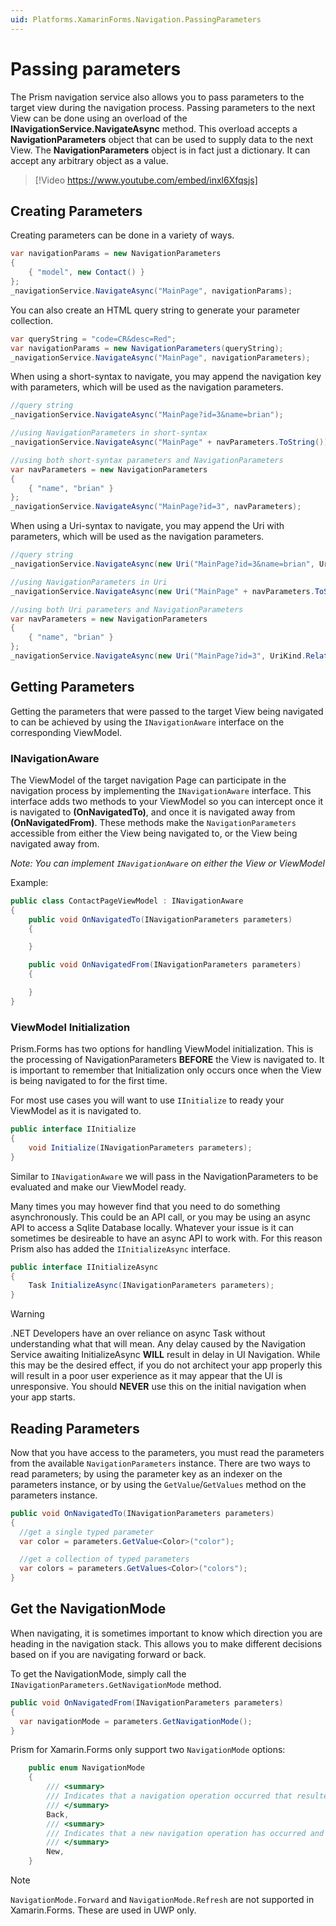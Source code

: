 ```yaml
---
uid: Platforms.XamarinForms.Navigation.PassingParameters
---
```

# Passing parameters

The Prism navigation service also allows you to pass parameters to the target view during the navigation process.  Passing parameters to the next View can be done using an overload of the **INavigationService.NavigateAsync** method. This overload accepts a **NavigationParameters** object that can be used to supply data to the next View. The **NavigationParameters** object is in fact just a dictionary. It can accept any arbitrary object as a value.

> [!Video https://www.youtube.com/embed/inxl6Xfqsjs]

## Creating Parameters

Creating parameters can be done in a variety of ways.

```cs
var navigationParams = new NavigationParameters
{
    { "model", new Contact() }
};
_navigationService.NavigateAsync("MainPage", navigationParams);
```

You can also create an HTML query string to generate your parameter collection.

```cs
var queryString = "code=CR&desc=Red";
var navigationParams = new NavigationParameters(queryString);
_navigationService.NavigateAsync("MainPage", navigationParameters);
```

When using a short-syntax to navigate, you may append the navigation key with parameters, which will be used as the navigation parameters.

```cs
//query string
_navigationService.NavigateAsync("MainPage?id=3&name=brian");

//using NavigationParameters in short-syntax
_navigationService.NavigateAsync("MainPage" + navParameters.ToString());

//using both short-syntax parameters and NavigationParameters
var navParameters = new NavigationParameters
{
    { "name", "brian" }
};
_navigationService.NavigateAsync("MainPage?id=3", navParameters);
```

When using a Uri-syntax to navigate, you may append the Uri with parameters, which will be used as the navigation parameters.

```cs
//query string
_navigationService.NavigateAsync(new Uri("MainPage?id=3&name=brian", UriKind.Relative));

//using NavigationParameters in Uri
_navigationService.NavigateAsync(new Uri("MainPage" + navParameters.ToString(), UriKind.Relative));

//using both Uri parameters and NavigationParameters
var navParameters = new NavigationParameters
{
    { "name", "brian" }
};
_navigationService.NavigateAsync(new Uri("MainPage?id=3", UriKind.Relative), navParameters);
```

## Getting Parameters

Getting the parameters that were passed to the target View being navigated to can be achieved by using the `INavigationAware` interface on the corresponding ViewModel.

### INavigationAware

The ViewModel of the target navigation Page can participate in the navigation process by implementing the `INavigationAware` interface.  This interface adds two methods to your ViewModel so you can intercept once it is navigated to **(OnNavigatedTo)**, and once it is navigated away from **(OnNavigatedFrom)**.  These methods make the `NavigationParameters` accessible from either the View being navigated to, or the View being navigated away from.

_Note: You can implement `INavigationAware` on either the View or ViewModel_

Example:

```cs
public class ContactPageViewModel : INavigationAware
{
    public void OnNavigatedTo(INavigationParameters parameters)
    {

    }

    public void OnNavigatedFrom(INavigationParameters parameters)
    {

    }
}
```

### ViewModel Initialization

Prism.Forms has two options for handling ViewModel initialization. This is the processing of NavigationParameters **BEFORE** the View is navigated to. It is important to remember that Initialization only occurs once when the View is being navigated to for the first time.

For most use cases you will want to use `IInitialize` to ready your ViewModel as it is navigated to.

```cs
public interface IInitialize
{
    void Initialize(INavigationParameters parameters);
}
```

Similar to `INavigationAware` we will pass in the NavigationParameters to be evaluated and make our ViewModel ready.

Many times you may however find that you need to do something asynchronously. This could be an API call, or you may be using an async API to access a Sqlite Database locally. Whatever your issue is it can sometimes be desireable to have an async API to work with. For this reason Prism also has added the `IInitializeAsync` interface.


```cs
public interface IInitializeAsync
{
    Task InitializeAsync(INavigationParameters parameters);
}
```

> [!WARNING]
> .NET Developers have an over reliance on async Task without understanding what that will mean. Any delay caused by the Navigation Service awaiting InitializeAsync **WILL** result in delay in UI Navigation. While this may be the desired effect, if you do not architect your app properly this will result in a poor user experience as it may appear that the UI is unresponsive. You should **NEVER** use this on the initial navigation when your app starts.

## Reading Parameters

Now that you have access to the parameters, you must read the parameters from the available `NavigationParameters` instance.  There are two ways to read parameters; by using the parameter key as an indexer on the parameters instance, or by using the `GetValue`/`GetValues` method on the parameters instance.

```cs
public void OnNavigatedTo(INavigationParameters parameters)
{
  //get a single typed parameter
  var color = parameters.GetValue<Color>("color");

  //get a collection of typed parameters
  var colors = parameters.GetValues<Color>("colors");
}
```

## Get the NavigationMode

When navigating, it is sometimes important to know which direction you are heading in the navigation stack.  This allows you to make different decisions based on if you are navigating forward or back.

To get the NavigationMode, simply call the `INavigationParameters.GetNavigationMode` method.

```cs
public void OnNavigatedFrom(INavigationParameters parameters)
{
  var navigationMode = parameters.GetNavigationMode();
}
```

Prism for Xamarin.Forms only support two `NavigationMode` options:

```cs
    public enum NavigationMode
    {
        /// <summary>
        /// Indicates that a navigation operation occurred that resulted in navigating backwards in the navigation stack.
        /// </summary>
        Back,
        /// <summary>
        /// Indicates that a new navigation operation has occurred and a new page has been added to the navigation stack.
        /// </summary>
        New,
    }
```

> [!NOTE]
`NavigationMode.Forward` and `NavigationMode.Refresh` are not supported in Xamarin.Forms. These are used in UWP only.
